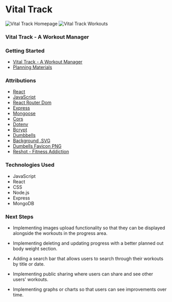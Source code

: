 # Vital Track
![Vital Track Homepage](https://i.imgur.com/VUti8c8.png)
![Vital Track Workouts](https://i.imgur.com/iywuyUd.png)

### Vital Track - A Workout Manager


### Getting Started 
* [Vital Track - A Workout Manager](https://vitaltrack.netlify.app/)
* [Planning Materials](https://trello.com/b/HQf7JyMi/vital-track)

### Attributions
* [React](https://react.dev/)
* [JavaScript](https://developer.mozilla.org/en-US/docs/Web/JavaScript)
* [React Router Dom](https://www.npmjs.com/package/react-router-dom)
* [Express](https://www.npmjs.com/package/express)
* [Mongoose](https://www.npmjs.com/package/mongoose)
* [Cors](https://www.npmjs.com/package/cors)
* [Dotenv](https://www.npmjs.com/package/dotenv)
* [Bcrypt](https://www.npmjs.com/package/bcrypt)
* [Dumbbells](https://www.pngegg.com/en/png-zhbmf)
* [Background .SVG](https://app.haikei.app/)
* [Dumbells Favicon PNG](https://favicon.io/emoji-favicons/pie/)
* [Reshot - Fitness Addiction](https://www.reshot.com/preview-assets/icons/X8C6QH4KPA/fitness-addiction-X8C6QH4KPA.svg)

### Technologies Used
* JavaScript
* React
* CSS
* Node.js
* Express
* MongoDB


### Next Steps

* Implementing images upload functionality so that they can be displayed alongside the workouts in the progress area.

* Implementing deleting and updating progress with a better planned out body weight section.

* Adding a search bar that allows users to search through their workouts by title or date.

* Implementing public sharing where users can share and see other users' workouts. 

* Implementing graphs or charts so that users can see improvements over time.
